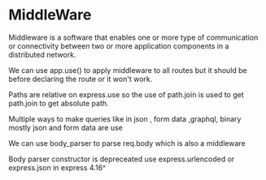 # MiddleWare

Middleware is a software that enables one or more type of communication or connectivity between two or more application components in a distributed network.

We can use app.use() to apply middleware to all routes but it should be before declaring the route or it won't work.

Paths are relative on express.use so the use of path.join is used to get path.join to get absolute path.

Multiple ways to make queries like in json , form data ,graphql, binary mostly json and form data are use

We can use body_parser to parse req.body which is also a middleware

Body parser constructor is depreceated use express.urlencoded or express.json in express 4.16^